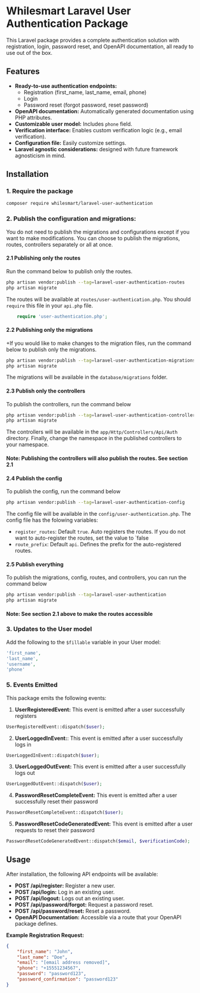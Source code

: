# Whilesmart Laravel User Authentication Package

This Laravel package provides a complete authentication solution with registration, login, password reset, and OpenAPI
documentation, all ready to use out of the box.

## Features

* **Ready-to-use authentication endpoints:**
    * Registration (first\_name, last\_name, email, phone)
    * Login
    * Password reset (forgot password, reset password)
* **OpenAPI documentation:** Automatically generated documentation using PHP attributes.
* **Customizable user model:** Includes `phone` field.
* **Verification interface:** Enables custom verification logic (e.g., email verification).
* **Configuration file:** Easily customize settings.
* **Laravel agnostic considerations:** designed with future framework agnosticism in mind.

## Installation

### 1. Require the package

   ```bash
   composer require whilesmart/laravel-user-authentication
   ```

### 2. Publish the configuration and migrations:

You do not need to publish the migrations and configurations except if you want to make modifications. You can choose to
publish
the migrations, routes, controllers separately or all at once.

#### 2.1 Publishing only the routes

Run the command below to publish only the routes.

```bash
php artisan vendor:publish --tag=laravel-user-authentication-routes
php artisan migrate
```

The routes will be available at `routes/user-authentication.php`. You should `require` this file in your
`api.php` file.

```php
    require 'user-authentication.php';
```

#### 2.2 Publishing only the migrations

+If you would like to make changes to the migration files, run the command below to publish only the migrations.

```bash
php artisan vendor:publish --tag=laravel-user-authentication-migrations
php artisan migrate
```

The migrations will be available in the `database/migrations` folder.

#### 2.3 Publish only the controllers

To publish the controllers, run the command below

```bash
php artisan vendor:publish --tag=laravel-user-authentication-controllers
php artisan migrate
```

The controllers will be available in the `app/Http/Controllers/Api/Auth` directory.
Finally, change the namespace in the published controllers to your namespace.

#### Note: Publishing the controllers will also publish the routes. See section 2.1

#### 2.4 Publish  the config

To publish the config, run the command below

```bash
php artisan vendor:publish --tag=laravel-user-authentication-config
```

The config file will be available in the `config/user-authentication.php`.
The config file has the folowing variables:

- `register_routes`: Default `true`. Auto registers the routes. If you do not want to auto-register the routes, set the
  value to `false
- `route_prefix`: Default `api`. Defines the prefix for the auto-registered routes.

#### 2.5 Publish everything

To publish the migrations, config, routes, and controllers, you can run the command below

```bash
php artisan vendor:publish --tag=laravel-user-authentication
php artisan migrate
```

#### Note: See section 2.1 above to make the routes accessible

### 3. Updates to the User model

Add the following to the `$fillable` variable in your User model:

```php
'first_name',
'last_name',
'username',
'phone'
```

### 5. **Events Emitted**

This package emits the following events:

1. **UserRegisteredEvent:** This event is emitted after a user successfully registers

```php
UserRegisteredEvent::dispatch($user);
```

2. **UserLoggedInEvent:**: This event is emitted after a user successfully logs in

```php
UserLoggedInEvent::dispatch($user);
```

3. **UserLoggedOutEvent:** This event is emitted after a user successfully logs out

```php
UserLoggedOutEvent::dispatch($user);
```

4. **PasswordResetCompleteEvent:** This event is emitted after a user successfully reset their password

```php
PasswordResetCompleteEvent::dispatch($user);
```

5. **PasswordResetCodeGeneratedEvent:** This event is emitted after a user requests to reset their password

```php
PasswordResetCodeGeneratedEvent::dispatch($email, $verificationCode);
```

## Usage

After installation, the following API endpoints will be available:

* **POST /api/register:** Register a new user.
* **POST /api/login:** Log in an existing user.
* **POST /api/logout:** Logs out an existing user.
* **POST /api/password/forgot:** Request a password reset.
* **POST /api/password/reset:** Reset a password.
* **OpenAPI Documentation:** Accessible via a route that your OpenAPI package defines.

**Example Registration Request:**

```json
{
    "first_name": "John",
    "last_name": "Doe",
    "email": "[email address removed]",
    "phone": "+15551234567",
    "password": "password123",
    "password_confirmation": "password123"
}
